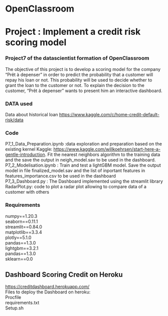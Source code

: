 # OpenClassroom
# Project : Implement a credit risk scoring model
### Project7 of the datascientist formation of OpenClassroom
The objective of this project is to develop a scoring model for the company “Prêt à depenser” in order to predict the probability that a customer will repay his loan or not.
This probability will be used to decide whether to grant the loan to the customer or not. 
To explain the decision to the customer, “Prêt à depenser” wants to present him an interactive dashboard.

### DATA used
Data about historical loan
https://www.kaggle.com/c/home-credit-default-risk/data

### Code
P7_1_Data_Preparation.ipynb :data exploration and preparation based on the existing kernel Kaggle: https://www.kaggle.com/willkoehrsen/start-here-a-gentle-introduction. Fit the nearest neighbors algorithm to the training data and the save the output in neigh_model.sav to be used in the dashboard.<br/>
P7_2_Modelisation.ipynb  : Train and test a lightGBM model. Save the output model in file finalized_model.sav and the list of inportant features in features_importance.csv to be used in the dashboard<br/>
P7_3_Dashboard.py : The Dashboard implemented using the streamlit library<br/>
RadarPlot.py: code to plot a radar plot allowing to compare data of a customer with others<br/>

### Requirements
numpy==1.20.3<br/>
seaborn==0.11.1<br/>
streamlit==0.84.0<br/>
matplotlib==3.3.4<br/>
plotly==5.1.0<br/>
pandas==1.3.0<br/>
lightgbm==3.2.1<br/>
pandas==1.3.0<br/>
sklearn==0.0<br/>

## Dashboard Scoring Credit on Heroku
https://creditdashboard.herokuapp.com/ <br/>
Files to deploy the Dashboard on heroku: <br/>
Procfile <br/>
requirements.txt <br/>
Setup.sh
